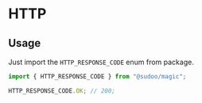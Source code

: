 # HTTP

## Usage

Just import the `HTTP_RESPONSE_CODE` enum from package.

```ts
import { HTTP_RESPONSE_CODE } from "@sudoo/magic";

HTTP_RESPONSE_CODE.OK; // 200;
```
